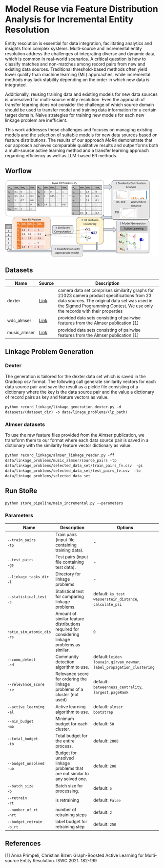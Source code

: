 # Model Reuse via Feature Distribution Analysis for Incremental Entity Resolution

Entity resolution is essential for data integration, facilitating analytics and insights from 
complex systems. Multi-source and incremental entity resolution address the challenges of 
integrating diverse and dynamic data, which is common in real-world scenarios. 
A critical question is how to classify matches and non-matches among record pairs 
from new and existing data sources. Traditional threshold-based methods often yield lower quality 
than machine learning (ML) approaches, while incremental methods may lack stability depending on 
the order in which new data is integrated. 

Additionally, reusing training data and existing models for new data sources is unresolved for 
multi-source entity resolution. Even the approach of transfer learning does not consider the 
challenge of which source domain should be used to transfer model and training data information 
for a certain target domain. Naive strategies for training new models for each new linkage problem 
are inefficient.

This work addresses these challenges and focuses on managing existing models and the selection 
of suitable models for new data sources based on feature distributions. 
The results of our approach _MoRe_ demonstrate that our approach achieves comparable qualitative 
results and outperforms both a multi-source active learning method and a transfer learning approach regarding
efficiency as well as LLM-based ER methods.


## Worflow

![](workflow.png)


## Datasets
| Name         | Source                                                                                                  | Description                                                                                                                                                                                                               |
|--------------|---------------------------------------------------------------------------------------------------------|---------------------------------------------------------------------------------------------------------------------------------------------------------------------------------------------------------------------------|
| dexter       | <a href='https://cloud.scadsai.uni-leipzig.de/index.php/s/RkoSzpdwkyYc87s'> Link </a>                   | camera data set comprises similarity graphs for 21023 camera product specifications from 23 data sources. The original data set was used in the Sigmod Programming Contest. We use only the records with their properties |
| wdc_almser   | <a href='http://data.dws.informatik.uni-mannheim.de/benchmarkmatchingtasks/almser_gen_data/'> Link </a> | provided data sets consisting of pairwise features from the Almser publication [1]                                                                                                                                        |
| music_almser | <a href='http://data.dws.informatik.uni-mannheim.de/benchmarkmatchingtasks/almser_gen_data/'> Link </a>                                                                      | provided data sets consisting of pairwise features from the Almser publication [1]                                                                                                                                        |

## Linkage Problem Generation

### Dexter
The generation is tailored for the dexter data set which is saved in the Gradoop csv format.
The following call generate similarity vectors for each data source pair and save the result as a pickle file consisting of 
a dictionary where the key is the data source pair and the value a dictionary of record pairs as key 
and feature vectors as value. 

`python record_linkage/linkage_generation_dexter.py -d datasets/(dataset_dir) -o data/linage_problems/(lp_path)`

### Almser datasets
To use the raw feature files provided from the Almser publication, we transform them to our format where each data source pair is saved in a dictionary 
with the similarity feature vector dictionary as value.

`python record_linkage/almser_linkage_reader.py -ff data/linkage_problems/music_almser/source_pairs
    -tp data/linkage_problems/selected_data_set/train_pairs_fv.csv 
    -gs data/linkage_problems/selected_data_set/test_pairs_fv.csv 
    -lo data/linkage_problems/selected_data_set`


## Run StoRe
`python store_pipeline/main_incremental.py --parameters`

### Parameters

| Name                             | Description                                                                                   | Options                                                                           |
|----------------------------------|-----------------------------------------------------------------------------------------------|-----------------------------------------------------------------------------------|
| `--train_pairs`<br>`-tp`         | Train pairs (input file containing training data).                                            | -                                                                                 |
| `--test_pairs`<br>`-gs`          | Test pairs (input file containing test data).                                                 | -                                                                                 |
| `--linkage_tasks_dir`<br>`-l`    | Directory for linkage problems.                                                               | -                                                                                 |
| `--statistical_test`<br>`-s`     | Statistical test for comparing linkage problems.                                              | default: `ks_test`<br> `wasserstein_distance`, `calculate_psi`                    |
| `--ratio_sim_atomic_dis`<br>`-rs` | Amount of similar feature distributions required for considering linkage problems as similar. | `0`                                                                               |
| `--comm_detect`<br>`-cd`         | Community detection algorithm to use.                                                         | default:`leiden`<br>`louvain`, `girvan_newman`,<br>`label_propagation_clustering` |
| `--relevance_score`<br>`-re`     | Relevance score for ordering the linkage problems of a cluster  (not used)                    | default: `betweenness_centrality`, `largest`, `pageRank`                          |
| `--active_learning`<br>`-al`     | Active learning algorithm to use.                                                             | default: `almser`<br> `bootstrap`                                                 |
| `--min_budget`<br>`-mb`          | Minimum budget for each cluster.                                                              | default: `50`                                                                     |
| `--total_budget`<br>`-tb`        | Total budget for the entire process.                                                          | default: `2000`                                                                   |
| `--budget_unsolved`<br>`-ub`     | Budget for unsolved linkage problems that are not similar to any solved one.                  | default: `200`                                                                    |
| `--batch_size`<br> `-b`          | Batch size for processing.                                                                    | default: `5`                                                                      |
| `--retrain`<br> `-rt`            | is retraining                                                                                 | default: `False`                                                                  |
| `--number_of_rt`<br> `-nrt`      | number of retraining steps                                                                    | default: `2`                                                                      |
| `--budget_retrain`<br> `-b_rt`   | label budget for retraining step                                                              | default: `250`                                                                    |


## References

[1] Anna Primpeli, Christian Bizer:
Graph-Boosted Active Learning for Multi-source Entity Resolution. ISWC 2021: 182-199